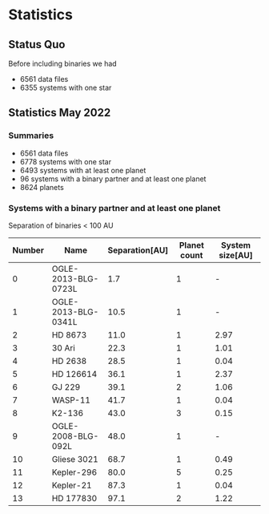# Statistics

## Status Quo

Before including binaries we had

* 6561 data files
* 6355 systems with one star

## Statistics May 2022

### Summaries

* 6561 data files
* 6778 systems with one star
* 6493 systems with at least one planet
* 96 systems with a binary partner and at least one planet
* 8624 planets

### Systems with a binary partner and at least one planet

Separation of binaries < 100 AU

|Number|Name|Separation[AU]|Planet count|System size[AU]|
|----|----|----|----|----|
|    0 |       OGLE-2013-BLG-0723L |       1.7 |    1 |        -|
|    1 |       OGLE-2013-BLG-0341L |      10.5 |    1 |        -|
|    2 |                   HD 8673 |      11.0 |    1 |     2.97|
|    3 |                    30 Ari |      22.3 |    1 |     1.01|
|    4 |                   HD 2638 |      28.5 |    1 |     0.04|
|    5 |                 HD 126614 |      36.1 |    1 |     2.37|
|    6 |                    GJ 229 |      39.1 |    2 |     1.06|
|    7 |                   WASP-11 |      41.7 |    1 |     0.04|
|    8 |                    K2-136 |      43.0 |    3 |     0.15|
|    9 |        OGLE-2008-BLG-092L |      48.0 |    1 |        -|
|   10 |               Gliese 3021 |      68.7 |    1 |     0.49|
|   11 |                Kepler-296 |      80.0 |    5 |     0.25|
|   12 |                 Kepler-21 |      87.3 |    1 |     0.04|
|   13 |                 HD 177830 |      97.1 |    2 |     1.22|
